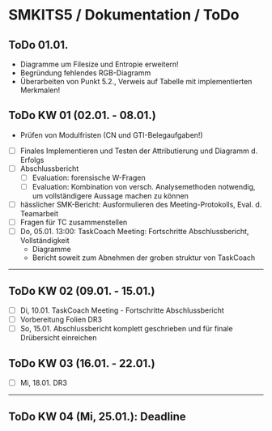 # SMKITS5 / Dokumentation / ToDo
## ToDo 01.01.
- Diagramme um Filesize und Entropie erweitern!
- Begründung fehlendes RGB-Diagramm
- Überarbeiten von Punkt 5.2., Verweis auf Tabelle mit implementierten Merkmalen!
## ToDo KW 01 (02.01. - 08.01.)
- Prüfen von Modulfristen (CN und GTI-Belegaufgaben!)
- [ ] Finales Implementieren und Testen der Attributierung und Diagramm d. Erfolgs
- [ ] Abschlussbericht
  - [ ] Evaluation: forensische W-Fragen
  - [ ] Evaluation: Kombination von versch. Analysemethoden notwendig, um vollständigere Aussage machen zu können
- [ ] hässlicher SMK-Bericht: Ausformulieren des Meeting-Protokolls, Eval. d. Teamarbeit
- [ ] Fragen für TC zusammenstellen
- [ ] Do, 05.01. 13:00: TaskCoach Meeting: Fortschritte Abschlussbericht, Vollständigkeit
  - Diagramme
  - Bericht soweit zum Abnehmen der groben struktur von TaskCoach
---
## ToDo KW 02 (09.01. - 15.01.)
- [ ] Di, 10.01. TaskCoach Meeting - Fortschritte Abschlussbericht
- [ ] Vorbereitung Folien DR3
- [ ] So, 15.01. Abschlussbericht komplett geschrieben und für finale Drübersicht einreichen
## ToDo KW 03 (16.01. - 22.01.)
- [ ] Mi, 18.01. DR3
---
## ToDo KW 04 (Mi, 25.01.): Deadline
